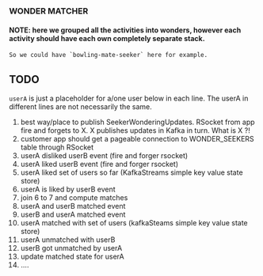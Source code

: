 ### WONDER MATCHER

#### NOTE: here we grouped all the activities into wonders, however each activity should have each own completely separate stack.

    So we could have `bowling-mate-seeker` here for example.

## TODO

`userA` is just a placeholder for a/one user below in each line. The userA in different lines are not necessarily the
same.

1. best way/place to publish SeekerWonderingUpdates. RSocket from app fire and forgets to X. X publishes updates in
   Kafka in turn. What is X ?!
2. customer app should get a pageable connection to WONDER_SEEKERS table through RSocket
3. userA disliked userB event (fire and forger rsocket)
4. userA liked userB event (fire and forger rsocket)
5. userA liked set of users so far (KafkaStreams simple key value state store)
6. userA is liked by userB event
7. join 6 to 7 and compute matches
8. userA and userB matched event
9. userB and userA matched event
10. userA matched with set of users (kafkaSteams simple key value state store)
11. userA unmatched with userB
12. userB got unmatched by userA
13. update matched state for userA
14. ....
